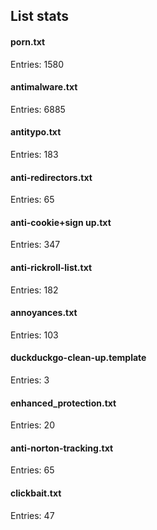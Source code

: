 ## List stats
#### porn.txt
Entries: 1580 <br> 
#### antimalware.txt
Entries: 6885 <br> 
#### antitypo.txt
Entries: 183 <br> 
#### anti-redirectors.txt
Entries: 65 <br> 
#### anti-cookie+sign up.txt
Entries: 347 <br> 
#### anti-rickroll-list.txt
Entries: 182 <br> 
#### annoyances.txt
Entries: 103 <br> 
#### duckduckgo-clean-up.template
Entries: 3 <br> 
#### enhanced_protection.txt
Entries: 20 <br> 
#### anti-norton-tracking.txt
Entries: 65 <br> 
#### clickbait.txt
Entries: 47 <br> 
